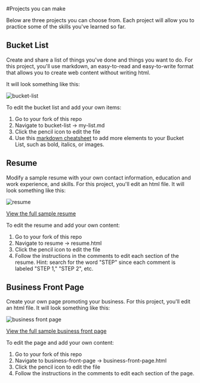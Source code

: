#Projects you can make

Below are three projects you can choose from. Each project will allow you to practice some of the skills you've learned so far.

## Bucket List
Create and share a list of things you've done and things you want to do. For this project, you'll use markdown, an easy-to-read and easy-to-write format that allows you to create web content without writing html. 

It will look something like this:

![bucket-list](https://cloud.githubusercontent.com/assets/8389648/15445229/749558e6-1eb0-11e6-920c-4a2ecbacfbd7.png)

To edit the bucket list and add your own items:
 1. Go to your fork of this repo
 2. Navigate to bucket-list -> my-list.md 
 3. Click the pencil icon to edit the file
 4. Use this [markdown cheatsheet](https://github.com/adam-p/markdown-here/wiki/Markdown-Cheatsheet) to add more elements to your Bucket List, such as bold, italics, or images.

## Resume
Modify a sample resume with your own contact information, education and work experience, and skills. For this project, you'll edit an html file. It will look something like this:

![resume](https://cloud.githubusercontent.com/assets/8389648/15445192/ab90d0e2-1eaf-11e6-98fc-05456ec70aea.png)

[View the full sample resume](http://mozilla.github.io/web-lit-training/resume/resume.html)

To edit the resume and add your own content:
 1. Go to your fork of this repo
 2. Navigate to resume -> resume.html 
 3. Click the pencil icon to edit the file
 4. Follow the instructions in the comments to edit each section of the resume. Hint: search for the word "STEP" since each comment is labeled "STEP 1," "STEP 2", etc.

## Business Front Page
Create your own page promoting your business. For this project, you'll edit an html file. It will look something like this:

![business front page](https://cloud.githubusercontent.com/assets/8389648/15478564/f054ab1e-20cf-11e6-92b1-c3fac06816c4.png)

[View the full sample business front page](http://mozilla.github.io/web-lit-training/business-front-page/business-front-page.html)

To edit the page and add your own content:
 1. Go to your fork of this repo
 2. Navigate to business-front-page -> business-front-page.html 
 3. Click the pencil icon to edit the file
 4. Follow the instructions in the comments to edit each section of the page. 




